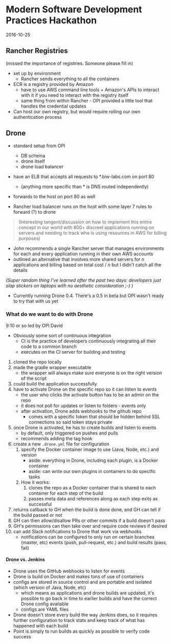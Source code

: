# Modern Software Development Practices Hackathon
2016-10-25

## Rancher Registries
(missed the importance of registries. Someone please fill in)

- set up by environment
    - Rancher sends everything to all the containers
- ECR is a registry provided by Amazon
    - have to use AWS command line tools + Amazon's APIs to interact with it if you need to interact with the registry itself
    - same thing from within Rancher - OPI provided a little tool that handles the credential updates
- Can host our own registry, but would require rolling our own authentication process

## Drone
- standard setup from OPI
    - DB schema
    - drone itself
    - drone load balancer
    
- have an ELB that accepts all requests to *.biw-labs.com on port 80
    - (anything more specific than * is DNS routed independently)
- forwards to the host on port 80 as well
- Rancher load balancer runs on the host with some layer 7 rules to forward (?) to drone

> (Interesting tangent/discussion on how to implement this entire concept in our world with 600+ discreet applications running on servers and needing to track who is using resources in AWS for billing purposes)
- John recommends a single Rancher server that manages environments for each and every application running in their own AWS accounts
- outlined an alternative that involves more shared servers for _n_ applications and billing based on total cost / _n_ but I didn't catch all the details

_(Super random thing I've learned after the past two days: developers just slap stickers on laptops with no aesthetic consideration ;-) )_

- Currently running Drone 0.4. There's a 0.5 in beta but OPI wasn't ready to try that with us yet

### What do we want to do with Drone
9:10 or so
led by OPI David

- Obviously some sort of continuous integration
    - CI is the practice of developers continuously integrating all their code to a common branch
    - executes on the CI server for building and testing
    
1. cloned the repo locally
2. made the gradle wrapper executable
    - the wrapper will always make sure everyone is on the right version of the script
3. could build the application successfully
4. have to activate Drone on the specific repo so it can listen to events
    - the user who clicks the activate button has to be an admin on the repo
    - it does not poll for updates or listen to folders - events only
    - after activation, Drone adds webhooks to the github repo
        - comes with a specific token that should be hidden behind SSL connections so said token stays private
5. once Drone is activated, he has to create builds and listen to events
    - by default, only triggered on pushes and pulls
    - recommends adding the tag hook
6. create a new `.drone.yml` file for configuration
    1. specify the Docker container image to use (Java, Node, etc.) and version
        - aside: everything in Drone, including each plugin, is a Docker container
        - aside: can write our own plugins in containers to do specific tasks
    2. How it works:
        1. clones the repo as a Docker container that is shared to each container for each step of the build
        2. passes meta data and references along as each step exits as successful
7. returns callback to GH when the build is done done, and GH can tell if the build passed or not
8. GH can then allow/disallow PRs or other commits if a build doesn't pass
9. GH's permissions can then take over and require code reviews if desired
10. can add Slack notifications to Drone that work via webhooks
    - notifications can be configured to only run on certain branches (master, etc) events (push, pull-request, etc.) and build results (pass, fail)

#### Drone vs. Jenkins
- Drone uses the GitHub webhooks to listen for events
- Drone is build on Docker and makes tons of use of containers
- configs are stored in source control and are portable and isolated (which version of Java, Node, etc)
    - which means as applications and drone builds are updated, it's possible to go back in time to earlier builds and have the correct Drone config available
    - configs are YAML files
- Drone doesn't store every build the way Jenkins does, so it requires further configuration to track stats and keep track of what has happened with each build
- Point is simply to run builds as quickly as possible to verify code success
